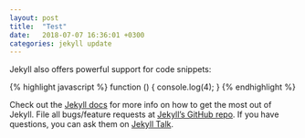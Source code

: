```yaml
---
layout: post
title:  "Test"
date:   2018-07-07 16:36:01 +0300
categories: jekyll update
---
```

Jekyll also offers powerful support for code snippets:

{% highlight javascript %}
function () {
    console.log(4);
}
{% endhighlight %}

Check out the [Jekyll docs][jekyll-docs] for more info on how to get the most out of Jekyll. File all bugs/feature requests at [Jekyll’s GitHub repo][jekyll-gh]. If you have questions, you can ask them on [Jekyll Talk][jekyll-talk].

[jekyll-docs]: https://jekyllrb.com/docs/home
[jekyll-gh]:   https://github.com/jekyll/jekyll
[jekyll-talk]: https://talk.jekyllrb.com/
